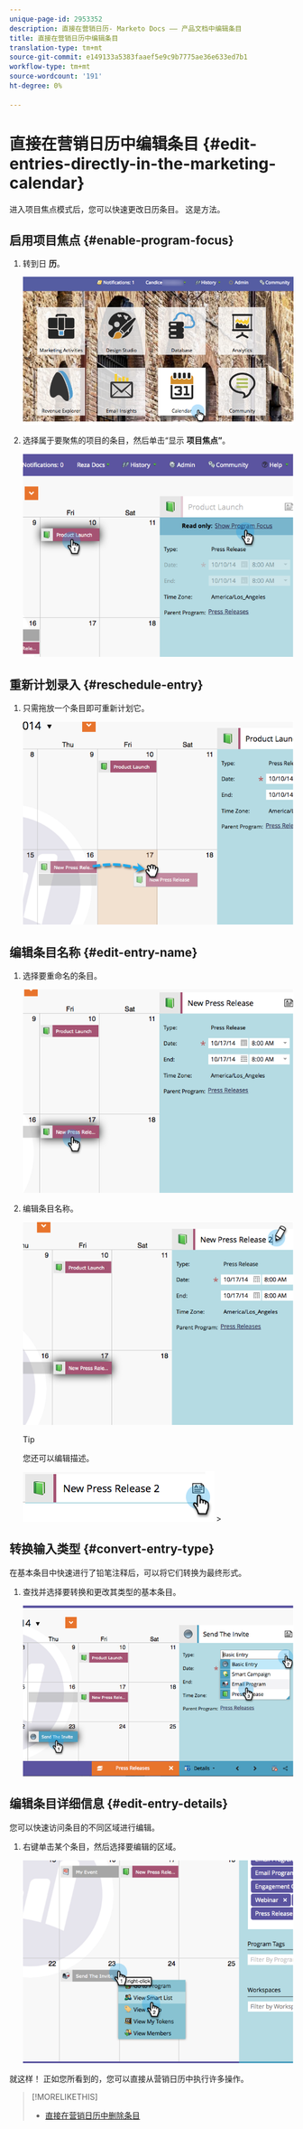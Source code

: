 ```yaml
---
unique-page-id: 2953352
description: 直接在营销日历- Marketo Docs —— 产品文档中编辑条目
title: 直接在营销日历中编辑条目
translation-type: tm+mt
source-git-commit: e149133a5383faaef5e9c9b7775ae36e633ed7b1
workflow-type: tm+mt
source-wordcount: '191'
ht-degree: 0%

---
```



# 直接在营销日历中编辑条目 {#edit-entries-directly-in-the-marketing-calendar}

进入项目焦点模式后，您可以快速更改日历条目。 这是方法。

## 启用项目焦点 {#enable-program-focus}

1. 转到日 **历**。

   ![](assets/2017-05-10-15-30-47-3.png)

1. 选择属于要聚焦的项目的条目，然后单击“显示 **项目焦点”**。

   ![](assets/image2014-10-20-13-3a16-3a7.png)

## 重新计划录入 {#reschedule-entry}

1. 只需拖放一个条目即可重新计划它。

   ![](assets/image2014-10-20-13-3a16-3a18.png)

## 编辑条目名称 {#edit-entry-name}

1. 选择要重命名的条目。

   ![](assets/image2014-10-20-13-3a16-3a31.png)

1. 编辑条目名称。

   ![](assets/image2014-10-20-13-3a16-3a42.png)

   >[!TIP]
   >
   >您还可以编辑描述。
   >
   >
   >![--](assets/image2014-10-20-13-3a16-3a56.png)   >

## 转换输入类型 {#convert-entry-type}

在基本条目中快速进行了铅笔注释后，可以将它们转换为最终形式。

1. 查找并选择要转换和更改其类型的基本条目。

   ![](assets/image2014-10-20-13-3a18-3a38.png)

## 编辑条目详细信息 {#edit-entry-details}

您可以快速访问条目的不同区域进行编辑。

1. 右键单击某个条目，然后选择要编辑的区域。

   ![](assets/image2014-10-20-13-3a18-3a48.png)

就这样！ 正如您所看到的，您可以直接从营销日历中执行许多操作。

>[!MORELIKETHIS]
>
>* [直接在营销日历中删除条目](https://community.marketo.com/MarketoArticle?id=kA050000000LPDyCAO)

>




